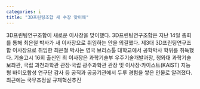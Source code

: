 ```yaml
---
categories: i
title: "3D프린팅조합 새 수장 맞이해"
---
```

3D프린팅연구조합이 새로운 이사장을 맞이했다. 3D프린팅연구조합은 지난 14일 총회를 통해 최은철 박사가 새 이사장으로 취임하는 안을 의결했다. 제3대 3D프린팅연구조합 이사장으로 취임한 최은철 박사는 영국 브리스톨 대학교에서 공학박사 학위를 취득했다. 기술고시 16회 출신인 최 이사장은 과학기술부 우주기술개발과장, 청와대 과학기술보좌관, 국립 과천과학관 관장·국립 광주과학관 관장 및 이사장·카이스트(KAIST) 지능형 바이오합성 연구단 감사 등 공직과 공공기관에서 두루 경험을 쌓은 인물로 알려졌다. 최근에는 국무조정실 규제혁신추진